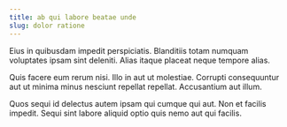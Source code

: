 ```yaml
---
title: ab qui labore beatae unde
slug: dolor ratione
---
```


Eius in quibusdam impedit perspiciatis. Blanditiis totam numquam voluptates ipsam sint deleniti. Alias itaque placeat neque tempore alias.

Quis facere eum rerum nisi. Illo in aut ut molestiae. Corrupti consequuntur aut ut minima minus nesciunt repellat repellat. Accusantium aut illum.

Quos sequi id delectus autem ipsam qui cumque qui aut. Non et facilis impedit. Sequi sint labore aliquid optio quis nemo aut qui facilis.
